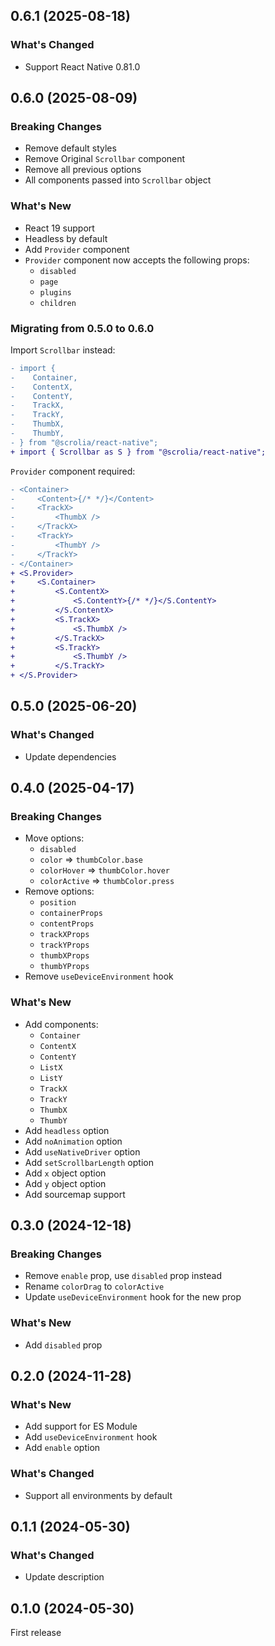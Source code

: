 ## 0.6.1 (2025-08-18)

### What's Changed

- Support React Native 0.81.0

## 0.6.0 (2025-08-09)

### Breaking Changes

- Remove default styles
- Remove Original `Scrollbar` component
- Remove all previous options
- All components passed into `Scrollbar` object

### What's New

- React 19 support
- Headless by default
- Add `Provider` component
- `Provider` component now accepts the following props:
    - `disabled`
    - `page`
    - `plugins`
    - `children`

### Migrating from 0.5.0 to 0.6.0

Import `Scrollbar` instead:

```diff
- import {
-    Container,
-    ContentX,
-    ContentY,
-    TrackX,
-    TrackY,
-    ThumbX,
-    ThumbY,
- } from "@scrolia/react-native";
+ import { Scrollbar as S } from "@scrolia/react-native";
```

`Provider` component required:

```diff
- <Container>
-     <Content>{/* */}</Content>
-     <TrackX>
-         <ThumbX />
-     </TrackX>
-     <TrackY>
-         <ThumbY />
-     </TrackY>
- </Container>
+ <S.Provider>
+     <S.Container>
+         <S.ContentX>
+             <S.ContentY>{/* */}</S.ContentY>
+         </S.ContentX>
+         <S.TrackX>
+             <S.ThumbX />
+         </S.TrackX>
+         <S.TrackY>
+             <S.ThumbY />
+         </S.TrackY>
+ </S.Provider>
```

## 0.5.0 (2025-06-20)

### What's Changed

- Update dependencies

## 0.4.0 (2025-04-17)

### Breaking Changes

- Move options:
    - `disabled`
    - `color` => `thumbColor.base`
    - `colorHover` => `thumbColor.hover`
    - `colorActive` => `thumbColor.press`
- Remove options:
    - `position`
    - `containerProps`
    - `contentProps`
    - `trackXProps`
    - `trackYProps`
    - `thumbXProps`
    - `thumbYProps`
- Remove `useDeviceEnvironment` hook

### What's New

- Add components:
    - `Container`
    - `ContentX`
    - `ContentY`
    - `ListX`
    - `ListY`
    - `TrackX`
    - `TrackY`
    - `ThumbX`
    - `ThumbY`
- Add `headless` option
- Add `noAnimation` option
- Add `useNativeDriver` option
- Add `setScrollbarLength` option
- Add `x` object option
- Add `y` object option
- Add sourcemap support

## 0.3.0 (2024-12-18)

### Breaking Changes

- Remove `enable` prop, use `disabled` prop instead
- Rename `colorDrag` to `colorActive`
- Update `useDeviceEnvironment` hook for the new prop

### What's New

- Add `disabled` prop

## 0.2.0 (2024-11-28)

### What's New

- Add support for ES Module
- Add `useDeviceEnvironment` hook
- Add `enable` option

### What's Changed

- Support all environments by default

## 0.1.1 (2024-05-30)

### What's Changed

- Update description

## 0.1.0 (2024-05-30)

First release
